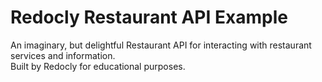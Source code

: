 # Redocly Restaurant API Example

An imaginary, but delightful Restaurant API for interacting with restaurant services and information.  
Built by Redocly for educational purposes.
